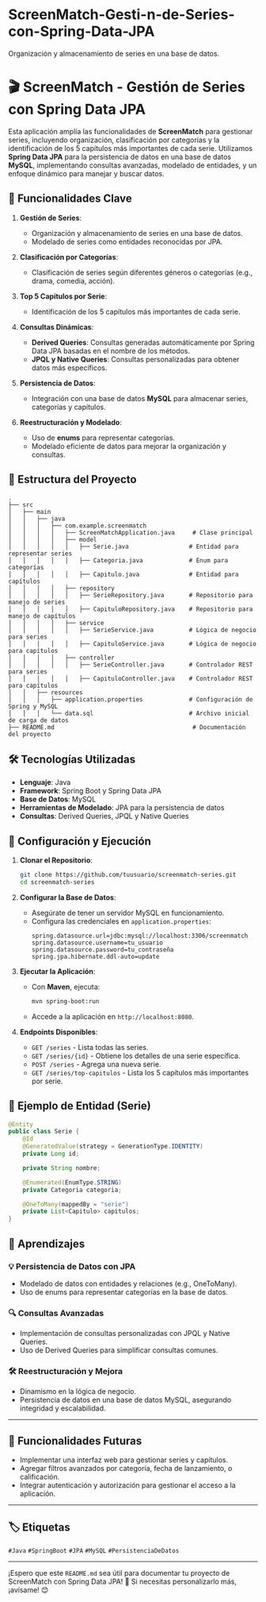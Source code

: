 # ScreenMatch-Gesti-n-de-Series-con-Spring-Data-JPA
Organización y almacenamiento de series en una base de datos.
# 🎬 ScreenMatch - Gestión de Series con Spring Data JPA  

Esta aplicación amplía las funcionalidades de **ScreenMatch** para gestionar series, incluyendo organización, clasificación por categorías y la identificación de los 5 capítulos más importantes de cada serie. Utilizamos **Spring Data JPA** para la persistencia de datos en una base de datos **MySQL**, implementando consultas avanzadas, modelado de entidades, y un enfoque dinámico para manejar y buscar datos.  

## 🚀 Funcionalidades Clave  

1. **Gestión de Series**:  
   - Organización y almacenamiento de series en una base de datos.  
   - Modelado de series como entidades reconocidas por JPA.  

2. **Clasificación por Categorías**:  
   - Clasificación de series según diferentes géneros o categorías (e.g., drama, comedia, acción).  

3. **Top 5 Capítulos por Serie**:  
   - Identificación de los 5 capítulos más importantes de cada serie.  

4. **Consultas Dinámicas**:  
   - **Derived Queries**: Consultas generadas automáticamente por Spring Data JPA basadas en el nombre de los métodos.  
   - **JPQL y Native Queries**: Consultas personalizadas para obtener datos más específicos.  

5. **Persistencia de Datos**:  
   - Integración con una base de datos **MySQL** para almacenar series, categorías y capítulos.  

6. **Reestructuración y Modelado**:  
   - Uso de **enums** para representar categorías.  
   - Modelado eficiente de datos para mejorar la organización y consultas.  

## 📂 Estructura del Proyecto  

```plaintext  
.  
├── src  
│   ├── main  
│   │   ├── java  
│   │   │   ├── com.example.screenmatch  
│   │   │   │   ├── ScreenMatchApplication.java     # Clase principal  
│   │   │   │   ├── model  
│   │   │   │   │   ├── Serie.java                 # Entidad para representar series  
│   │   │   │   │   ├── Categoria.java             # Enum para categorías  
│   │   │   │   │   ├── Capitulo.java              # Entidad para capítulos  
│   │   │   │   ├── repository  
│   │   │   │   │   ├── SerieRepository.java       # Repositorio para manejo de series  
│   │   │   │   │   ├── CapituloRepository.java    # Repositorio para manejo de capítulos  
│   │   │   │   ├── service  
│   │   │   │   │   ├── SerieService.java          # Lógica de negocio para series  
│   │   │   │   │   ├── CapituloService.java       # Lógica de negocio para capítulos  
│   │   │   │   ├── controller  
│   │   │   │   │   ├── SerieController.java       # Controlador REST para series  
│   │   │   │   │   ├── CapituloController.java    # Controlador REST para capítulos  
│   │   ├── resources  
│   │   │   ├── application.properties             # Configuración de Spring y MySQL  
│   │   │   └── data.sql                           # Archivo inicial de carga de datos  
├── README.md                                       # Documentación del proyecto  
```  

## 🛠️ Tecnologías Utilizadas  

- **Lenguaje**: Java  
- **Framework**: Spring Boot y Spring Data JPA  
- **Base de Datos**: MySQL  
- **Herramientas de Modelado**: JPA para la persistencia de datos  
- **Consultas**: Derived Queries, JPQL y Native Queries  

## 🔧 Configuración y Ejecución  

1. **Clonar el Repositorio**:  
   ```bash  
   git clone https://github.com/tuusuario/screenmatch-series.git  
   cd screenmatch-series  
   ```  

2. **Configurar la Base de Datos**:  
   - Asegúrate de tener un servidor MySQL en funcionamiento.  
   - Configura las credenciales en `application.properties`:  
     ```properties  
     spring.datasource.url=jdbc:mysql://localhost:3306/screenmatch  
     spring.datasource.username=tu_usuario  
     spring.datasource.password=tu_contraseña  
     spring.jpa.hibernate.ddl-auto=update  
     ```  

3. **Ejecutar la Aplicación**:  
   - Con **Maven**, ejecuta:  
     ```bash  
     mvn spring-boot:run  
     ```  
   - Accede a la aplicación en `http://localhost:8080`.  

4. **Endpoints Disponibles**:  
   - `GET /series` - Lista todas las series.  
   - `GET /series/{id}` - Obtiene los detalles de una serie específica.  
   - `POST /series` - Agrega una nueva serie.  
   - `GET /series/top-capitulos` - Lista los 5 capítulos más importantes por serie.  

## 📝 Ejemplo de Entidad (Serie)  

```java  
@Entity  
public class Serie {  
    @Id  
    @GeneratedValue(strategy = GenerationType.IDENTITY)  
    private Long id;  

    private String nombre;  

    @Enumerated(EnumType.STRING)  
    private Categoria categoria;  

    @OneToMany(mappedBy = "serie")  
    private List<Capitulo> capitulos;  
}  
```  

## 🎯 Aprendizajes  

### 💡 Persistencia de Datos con JPA  
- Modelado de datos con entidades y relaciones (e.g., OneToMany).  
- Uso de enums para representar categorías en la base de datos.  

### 🔍 Consultas Avanzadas  
- Implementación de consultas personalizadas con JPQL y Native Queries.  
- Uso de Derived Queries para simplificar consultas comunes.  

### 🛠️ Reestructuración y Mejora  
- Dinamismo en la lógica de negocio.  
- Persistencia de datos en una base de datos MySQL, asegurando integridad y escalabilidad.  

---

## 🌟 Funcionalidades Futuras  

- Implementar una interfaz web para gestionar series y capítulos.  
- Agregar filtros avanzados por categoría, fecha de lanzamiento, o calificación.  
- Integrar autenticación y autorización para gestionar el acceso a la aplicación.  

---

## 🏷️ Etiquetas  

`#Java` `#SpringBoot` `#JPA` `#MySQL` `#PersistenciaDeDatos`  

---

¡Espero que este `README.md` sea útil para documentar tu proyecto de ScreenMatch con Spring Data JPA! 🚀 Si necesitas personalizarlo más, ¡avísame! 😊
